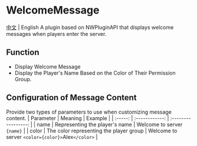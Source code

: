 # WelcomeMessage
[中文](README.md) | English
A plugin based on NWPluginAPI that displays welcome messages when players enter the server.
## Function
- Display Welcome Message
- Display the Player's Name Based on the Color of Their Permission Group.
## Configuration of Message Content
Provide two types of parameters to use when customizing message content.
| Parameter |      Meaning       |        Example        |
|  :-----:  |   :------------:   |  :-----------------:  |
|   name    |  Representing the player's name  | Welcome to server `{name}` |
|   color   | The color representing the player group | Welcome to server `<color={color}>`Alex`</color>` |